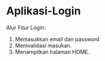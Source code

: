 # Aplikasi-Login

Alur Fitur Login:
1. Memasukkan email dan password
2. Memvalidasi masukan.
3. Menampilkan halaman HOME.
